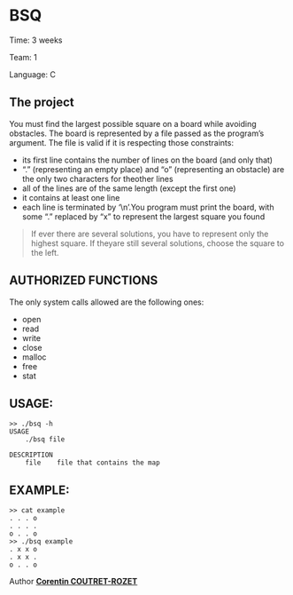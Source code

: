 BSQ
===

Time:       3 weeks

Team:       1

Language:   C


The project
----

You must find the largest possible square on a board while avoiding obstacles. The board is represented by a file passed as the program’s argument. The file is valid if it is respecting those constraints:
* its first line contains the number of lines on the board (and only that)
* “.” (representing an empty place) and “o” (representing an obstacle) are the only two characters for theother lines
* all of the lines are of the same length (except the first one)
* it contains at least one line
* each line is terminated by ‘\n’.You program must print the board, with some “.” replaced by “x” to represent the largest square you found

> If ever there are several solutions, you have to represent only the highest square. If theyare still several solutions, choose the square to the left.

## AUTHORIZED FUNCTIONS

The only system calls allowed are the following ones:
* open
* read
* write
* close
* malloc
* free
* stat

## USAGE:

```
>> ./bsq -h
USAGE
    ./bsq file

DESCRIPTION
    file    file that contains the map
```

## EXAMPLE:

```
>> cat example
. . . o
. . . .
o . . o
>> ./bsq example
. x x o
. x x .
o . . o
```

Author [**Corentin COUTRET-ROZET**](https://github.com/sheiiva)